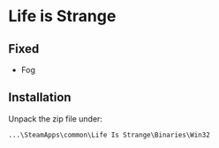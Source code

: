 Life is Strange
===============

Fixed
-----
- Fog

Installation
------------
Unpack the zip file under:

    ...\SteamApps\common\Life Is Strange\Binaries\Win32
